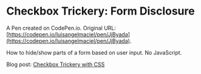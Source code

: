 # Checkbox Trickery: Form Disclosure

A Pen created on CodePen.io. Original URL: [https://codepen.io/luisangelmaciel/pen/JjByada](https://codepen.io/luisangelmaciel/pen/JjByada).

How to hide/show parts of a form based on user input. No JavaScript.

Blog post: [Checkbox Trickery with CSS](http://codersblock.com/blog/checkbox-trickery-with-css/)